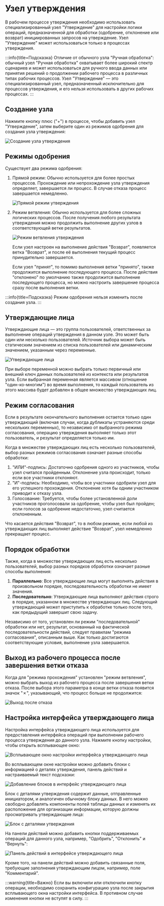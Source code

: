 # Узел утверждения

В рабочем процессе утверждения необходимо использовать специализированный узел "Утверждение" для настройки логики операций, предназначенной для обработки (одобрение, отклонение или возврат) инициированных запросов на утверждение. Узел "Утверждение" может использоваться только в процессах утверждения.

:::info{title=Подсказка}
Отличие от обычного узла "Ручная обработка": обычный узел "Ручная обработка" охватывает более широкий спектр сценариев и может использоваться для ручного ввода данных или принятия решений о продолжении рабочего процесса в различных типах рабочих процессов. Узел "Утверждение" — это специализированный узел, предназначенный исключительно для процессов утверждения, и его нельзя использовать в других рабочих процессах.
:::

## Создание узла

Нажмите кнопку плюс ("+") в процессе, чтобы добавить узел "Утверждение", затем выберите один из режимов одобрения для создания узла утверждения:

![Создание узла утверждения](https://static-docs.nocobase.com/f15d61208a3918d005cd2031fc9b6ce7.png)

## Режимы одобрения

Существует два режима одобрения:

1. Прямой режим: Обычно используется для более простых процессов. Прохождение или непрохождение узла утверждения определяет, завершается ли процесс. В случае отказа процесс завершается немедленно.

    ![Прямой режим утверждения](https://static-docs.nocobase.com/a9d446a186f61c546607cf1c2534b287.png)

2. Режим ветвления: Обычно используется для более сложных логических процессов. После получения любого результата утверждения можно продолжить выполнение других узлов в соответствующей ветке результатов.

    ![Режим ветвления утверждения](https://static-docs.nocobase.com/57dc6a8907f3bb02fb28c354c241e4e5.png)

    Если узел настроен на выполнение действия "Возврат", появляется ветка "Возврат", и после её выполнения текущий процесс принудительно завершается.

    Если узел "принят", то помимо выполнения ветки "принято", также продолжится выполнение последующего процесса. После действия "отклонено" по умолчанию также продолжится выполнение последующего процесса, но можно настроить завершение процесса сразу после выполнения ветки.

:::info{title=Подсказка}
Режим одобрения нельзя изменить после создания узла.
:::

## Утверждающие лица

Утверждающие лица — это группа пользователей, ответственных за выполнение операций утверждения в данном узле. Это может быть один или несколько пользователей. Источник выбора может быть статическим значением из списка пользователей или динамическим значением, указанным через переменные.

![Утверждающие лица](https://static-docs.nocobase.com/29c64297d577b9ca9457b1d7ac62287d.png)

При выборе переменной можно выбрать только первичный или внешний ключ данных пользователей из контекста или результатов узла. Если выбранная переменная является массивом (отношение "один-ко-многим") во время выполнения, то каждый пользователь из этого массива будет добавлен в общее множество утверждающих лиц.

## Режим согласования

Если в результате окончательного выполнения остается только один утверждающий (включая случаи, когда дубликаты устраняются среди нескольких переменных), то независимо от выбранного режима согласования, операцию утверждения выполняет только этот пользователь, и результат определяется только им.

Когда в множестве утверждающих лиц есть несколько пользователей, выбор разных режимов согласования означает разные способы обработки:

1. "ИЛИ"-подпись: Достаточно одобрения одного из участников, чтобы узел считался пройденным. Отклонение узла происходит, только если все участники отклоняют.
2. "И"-подпись: Необходимо, чтобы все участники одобрили узел для его успешного прохождения. Отклонение хотя бы одним участником приводит к отказу узла.
3. Голосование: Требуется, чтобы более установленной доли участников проголосовали за одобрение, чтобы узел был пройден; если голосов за одобрение недостаточно, узел считается отклоненным.

Что касается действия "Возврат", то в любом режиме, если любой из утверждающих лиц выполняет действие "Возврат", узел немедленно прекращает процесс.

## Порядок обработки

Также, когда в множестве утверждающих лиц есть несколько пользователей, выбор разных порядков обработки означает разные способы выполнения:

1. **Параллельно**: Все утверждающие лица могут выполнять действия в произвольном порядке, последовательность обработки не имеет значения.
2. **Последовательно**: Утверждающие лица выполняют действия строго в порядке, указанном в множестве утверждающих лиц. Следующий утверждающий может приступить к обработке только после того, как предыдущий завершит свою задачу.

Независимо от того, установлен ли режим "последовательной" обработки или нет, результат, основанный на фактической последовательности действий, следует правилам "режима согласования", описанным выше. Как только достигаются соответствующие условия, выполнение узла завершается.

## Выход из рабочего процесса после завершения ветки отказа

Когда для "режима прохождения" установлен "режим ветвления", можно выбрать выход из рабочего процесса после завершения ветки отказа. После выбора этого параметра в конце ветки отказа появится значок "✗", указывающий, что процесс больше не продолжится:

![Выход после отказа](https://static-docs.nocobase.com/1e740df93c128fb6fe54bf85a740e683.png)

## Настройка интерфейса утверждающего лица

Настройка интерфейса утверждающего лица используется для предоставления интерфейса операций при выполнении рабочего процесса утверждения до данного узла. Нажмите кнопку настройки, чтобы открыть всплывающее окно:

![Всплывающее окно настройки интерфейса утверждающего лица](https://static-docs.nocobase.com/2c321ae164b436f1c572305ff27cc9dd.png)

Во всплывающем окне настройки можно добавить блоки с информацией о деталях утверждения, панель действий и настраиваемый текст подсказки:

![Добавление блоков в интерфейс утверждающего лица](https://static-docs.nocobase.com/9f8f11926e935ad8f8fbeec368edebfe.png)

Блок с деталями утверждения содержит данные, отправленные инициатором, и аналогичен обычному блоку данных. В него можно свободно добавлять компоненты полей таблицы данных и изменять их расположение для организации информации, которую должны просматривать утверждающие лица:

![Блок с деталями утверждения](https://static-docs.nocobase.com/1140ec13caeea1b364d12e057720a29c.png)

На панели действий можно добавить кнопки поддерживаемых операций для данного узла, например, "Одобрить", "Отклонить" и "Вернуть":

![Панель действий в интерфейсе утверждающего лица](https://static-docs.nocobase.com/1bb090ed123f62ba8a524a3e9e7da328.png)

Кроме того, на панели действий можно добавить связанные поля, требующие заполнения утверждающим лицом, например, поле "Комментарий".

:::warning{title=Важно}
Если вы включили или отключили кнопку операции, необходимо сохранить конфигурацию узла после закрытия всплывающего окна настройки интерфейса. В противном случае изменения кнопки не вступят в силу.
:::